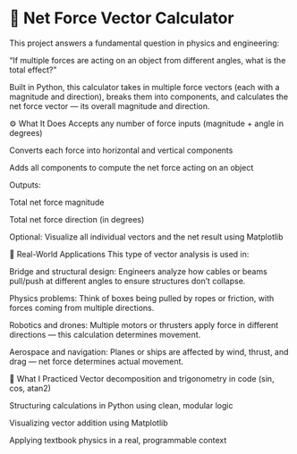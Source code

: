 
# 🧲 Net Force Vector Calculator
This project answers a fundamental question in physics and engineering:

“If multiple forces are acting on an object from different angles, what is the total effect?”

Built in Python, this calculator takes in multiple force vectors (each with a magnitude and direction), breaks them into components, and calculates the net force vector — its overall magnitude and direction.

⚙️ What It Does
Accepts any number of force inputs (magnitude + angle in degrees)

Converts each force into horizontal and vertical components

Adds all components to compute the net force acting on an object

Outputs:

Total net force magnitude

Total net force direction (in degrees)

Optional: Visualize all individual vectors and the net result using Matplotlib

🌉 Real-World Applications
This type of vector analysis is used in:

Bridge and structural design: Engineers analyze how cables or beams pull/push at different angles to ensure structures don’t collapse.

Physics problems: Think of boxes being pulled by ropes or friction, with forces coming from multiple directions.

Robotics and drones: Multiple motors or thrusters apply force in different directions — this calculation determines movement.

Aerospace and navigation: Planes or ships are affected by wind, thrust, and drag — net force determines actual movement.

🧠 What I Practiced
Vector decomposition and trigonometry in code (sin, cos, atan2)

Structuring calculations in Python using clean, modular logic

Visualizing vector addition using Matplotlib

Applying textbook physics in a real, programmable context
